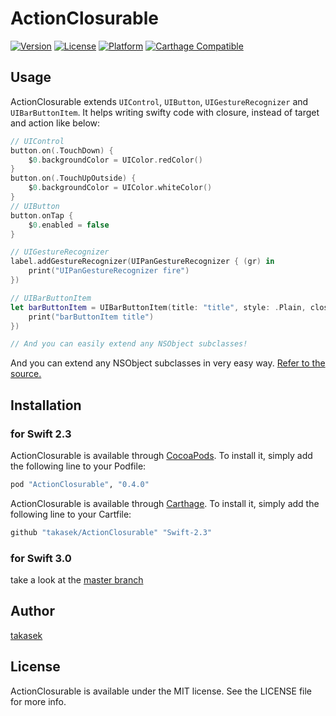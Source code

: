 # ActionClosurable

[![Version](https://img.shields.io/cocoapods/v/ActionClosurable.svg?style=flat)](http://cocoapods.org/pods/ActionClosurable)
[![License](https://img.shields.io/cocoapods/l/ActionClosurable.svg?style=flat)](http://cocoapods.org/pods/ActionClosurable)
[![Platform](https://img.shields.io/cocoapods/p/ActionClosurable.svg?style=flat)](http://cocoapods.org/pods/ActionClosurable)
[![Carthage Compatible](https://img.shields.io/badge/Carthage-compatible-4BC51D.svg?style=flat)](https://github.com/Carthage/Carthage)

## Usage

ActionClosurable extends `UIControl`, `UIButton`, `UIGestureRecognizer` and `UIBarButtonItem`.
It helps writing swifty code with closure, instead of target and action like below:

```swift
// UIControl
button.on(.TouchDown) {
    $0.backgroundColor = UIColor.redColor()
}
button.on(.TouchUpOutside) {
    $0.backgroundColor = UIColor.whiteColor()
}
// UIButton
button.onTap {
    $0.enabled = false
}

// UIGestureRecognizer
label.addGestureRecognizer(UIPanGestureRecognizer { (gr) in
    print("UIPanGestureRecognizer fire")
})

// UIBarButtonItem
let barButtonItem = UIBarButtonItem(title: "title", style: .Plain, closure: { _ in
    print("barButtonItem title")
})

// And you can easily extend any NSObject subclasses!
```

And you can extend any NSObject subclasses in very easy way. [Refer to the source.](https://github.com/takasek/ActionClosurable/blob/master/ActionClosurable/Extensions.swift)


## Installation

### for Swift 2.3

ActionClosurable is available through [CocoaPods](http://cocoapods.org). To install
it, simply add the following line to your Podfile:

```ruby
pod "ActionClosurable", "0.4.0"
```
ActionClosurable is available through [Carthage](https://github.com/Carthage/Carthage). To install it, simply add the following line to your Cartfile:

```ruby
github "takasek/ActionClosurable" "Swift-2.3"
```

### for Swift 3.0

take a look at the [master branch](https://github.com/takasek/ActionClosurable/)

## Author

[takasek](https://twitter.com/takasek)

## License

ActionClosurable is available under the MIT license. See the LICENSE file for more info.
